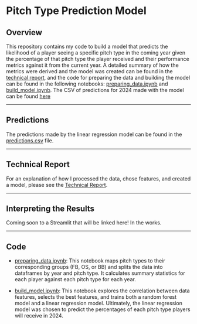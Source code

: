 # Pitch Type Prediction Model

## Overview
This repository contains my code to build a model that predicts the likelihood of a player seeing a specific pitch type in the coming year given the percentage of that pitch type the player received and their performance metrics against it from the current year. A detailed summary of how the metrics were derived and the model was created can be found in the [technical report](https://docs.google.com/document/d/1v8WMgPdgAzHtS2eH7wphh_V_jMoTtOdUM0O7WI0Tzxw/edit?usp=sharing), and the code for preparing the data and building the model can be found in the following notebooks: [preparing_data.ipynb](./preparing_data.ipynb) and [build_model.ipynb](./build_model.ipynb). The CSV of predictions for 2024 made with the model can be found [here](./predictions.csv)

---

## Predictions
The predictions made by the linear regression model can be found in the [predictions.csv](./predictions.csv) file.

---

## Technical Report
For an explanation of how I processed the data, chose features, and created a model, please see the [Technical Report](https://docs.google.com/document/d/1v8WMgPdgAzHtS2eH7wphh_V_jMoTtOdUM0O7WI0Tzxw/edit?usp=sharing).

---

## Interpreting the Results
Coming soon to a Streamlit that will be linked here! In the works.

---

## Code
- [preparing_data.ipynb](./preparing_data.ipynb): This notebook maps pitch types to their corresponding groups (FB, OS, or BB) and splits the data into dataframes by year and pitch type. It calculates summary statistics for each player against each pitch type for each year.

- [build_model.ipynb](./build_model.ipynb): This notebook explores the correlation between data features, selects the best features, and trains both a random forest model and a linear regression model. Ultimately, the linear regression model was chosen to predict the percentages of each pitch type players will receive in 2024. 



